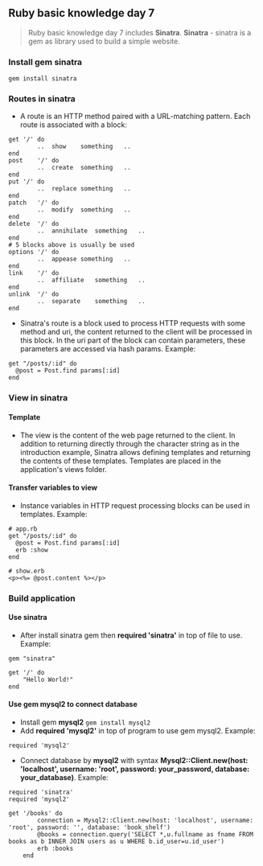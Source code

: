 
## Ruby basic knowledge day 7
>  Ruby basic knowledge day 7 includes **Sinatra**.
> **Sinatra** - sinatra is a gem as library used to build a simple website.

### Install gem sinatra
`gem install sinatra`
### Routes in sinatra  
- A route	is	an HTTP method	paired	with	a URL-matching	pattern. Each route is associated with a	block:
```
get	'/'	do
		..	show	something	..
end
post	'/'	do
		..	create	something	..
end
put	'/'	do
		..	replace	something	..
end
patch	'/'	do
		..	modify	something	..
end
delete	'/'	do
		..	annihilate	something	..
end
# 5 blocks above is usually be used
options	'/'	do
		..	appease	something	..
end
link	'/'	do
		..	affiliate	something	..
end
unlink	'/'	do
		..	separate	something	..
end
```
- Sinatra's route is a block used to process HTTP requests with some method and uri, the content returned to the client will be processed in this block. In the uri part of the block can contain parameters, these parameters are accessed via hash params. Example:

```
get "/posts/:id" do
  @post = Post.find params[:id]
end
```

### View in sinatra
#### Template
- The view is the content of the web page returned to the client. In addition to returning directly through the character string as in the introduction example, Sinatra allows defining templates and returning the contents of these templates. Templates are placed in the application's views folder.
#### Transfer variables to view
- Instance variables in HTTP request processing blocks can be used in templates. Example:
```
# app.rb
get "/posts/:id" do
  @post = Post.find params[:id]
  erb :show
end
```

```
# show.erb
<p><%= @post.content %></p>
```
### Build application
#### Use sinatra
- After install sinatra gem then **required 'sinatra'** in top of file to use. Example:

```
gem "sinatra"

get '/' do
	"Hello World!"
end
```
#### Use gem mysql2 to connect database
- Install gem **mysql2**
`gem install mysql2`
- Add **required 'mysql2'** in top of program to use gem mysql2. Example:
```
required 'mysql2'
```
- Connect database by **mysql2** with syntax **Mysql2::Client.new(host: 'localhost', username: 'root', password: your_password, database: your_database)**. Example:
```
required 'sinatra'
required 'mysql2'

get '/books' do
		connection = Mysql2::Client.new(host: 'localhost', username: 'root', password: '', database: 'book_shelf')
		@books = connection.query('SELECT *,u.fullname as fname FROM books as b INNER JOIN users as u WHERE b.id_user=u.id_user')
		erb :books
	end
```
